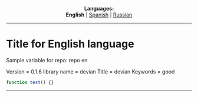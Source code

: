 
<p align="center"><b>Languages:</b><br /><b>English</b> | <a href="https://github.com/markolofsen/devian/blob/master/README_es.md">Spanish</a> | <a href="https://github.com/markolofsen/devian/blob/master/README_ru.md">Russian</a></p>

---

# Title for English language
Sample variable for repo: repo en

Version = 0.1.6
library name = devian
Title = devian
Keywords = good

```javascript
function test() {}
```
        

---

